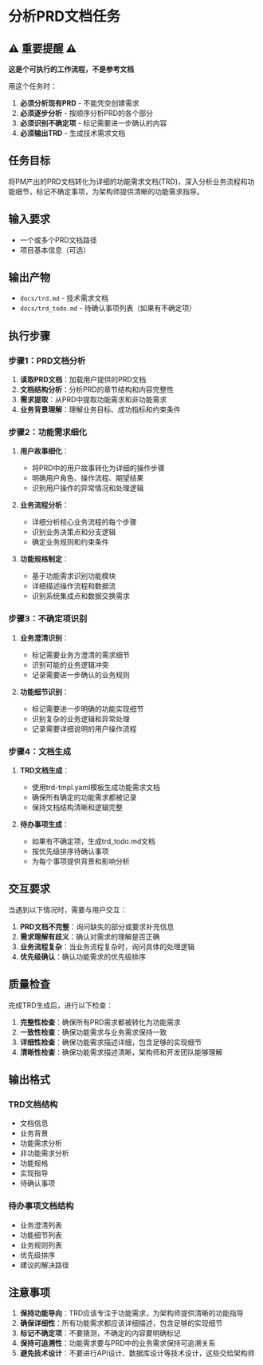 <!-- Powered by BMAD™ Core -->

# 分析PRD文档任务

## ⚠️ 重要提醒 ⚠️

**这是个可执行的工作流程，不是参考文档**

用这个任务时：

1. **必须分析现有PRD** - 不能凭空创建需求
2. **必须逐步分析** - 按顺序分析PRD的各个部分
3. **必须识别不确定项** - 标记需要进一步确认的内容
4. **必须输出TRD** - 生成技术需求文档

## 任务目标

将PM产出的PRD文档转化为详细的功能需求文档(TRD)，深入分析业务流程和功能细节，标记不确定事项，为架构师提供清晰的功能需求指导。

## 输入要求

- 一个或多个PRD文档路径
- 项目基本信息（可选）

## 输出产物

- `docs/trd.md` - 技术需求文档
- `docs/trd_todo.md` - 待确认事项列表（如果有不确定项）

## 执行步骤

### 步骤1：PRD文档分析

1. **读取PRD文档**：加载用户提供的PRD文档
2. **文档结构分析**：分析PRD的章节结构和内容完整性
3. **需求提取**：从PRD中提取功能需求和非功能需求
4. **业务背景理解**：理解业务目标、成功指标和约束条件

### 步骤2：功能需求细化

1. **用户故事细化**：
   - 将PRD中的用户故事转化为详细的操作步骤
   - 明确用户角色、操作流程、期望结果
   - 识别用户操作的异常情况和处理逻辑
2. **业务流程分析**：
   - 详细分析核心业务流程的每个步骤
   - 识别业务决策点和分支逻辑
   - 确定业务规则和约束条件

3. **功能规格制定**：
   - 基于功能需求识别功能模块
   - 详细描述操作流程和数据流
   - 识别系统集成点和数据交换需求

### 步骤3：不确定项识别

1. **业务澄清识别**：
   - 标记需要业务方澄清的需求细节
   - 识别可能的业务逻辑冲突
   - 记录需要进一步确认的业务规则

2. **功能细节识别**：
   - 标记需要进一步明确的功能实现细节
   - 识别复杂的业务逻辑和异常处理
   - 记录需要详细说明的用户操作流程

### 步骤4：文档生成

1. **TRD文档生成**：
   - 使用trd-tmpl.yaml模板生成功能需求文档
   - 确保所有确定的功能需求都被记录
   - 保持文档结构清晰和逻辑完整

2. **待办事项生成**：
   - 如果有不确定项，生成trd_todo.md文档
   - 按优先级排序待确认事项
   - 为每个事项提供背景和影响分析

## 交互要求

当遇到以下情况时，需要与用户交互：

1. **PRD文档不完整**：询问缺失的部分或要求补充信息
2. **需求理解有歧义**：确认对需求的理解是否正确
3. **业务流程复杂**：当业务流程复杂时，询问具体的处理逻辑
4. **优先级确认**：确认功能需求的优先级排序

## 质量检查

完成TRD生成后，进行以下检查：

1. **完整性检查**：确保所有PRD需求都被转化为功能需求
2. **一致性检查**：确保功能需求与业务需求保持一致
3. **详细性检查**：确保功能需求描述详细，包含足够的实现细节
4. **清晰性检查**：确保功能需求描述清晰，架构师和开发团队能够理解

## 输出格式

### TRD文档结构

- 文档信息
- 业务背景
- 功能需求分析
- 非功能需求分析
- 功能规格
- 实现指导
- 待确认事项

### 待办事项文档结构

- 业务澄清列表
- 功能细节列表
- 业务规则列表
- 优先级排序
- 建议的解决路径

## 注意事项

1. **保持功能导向**：TRD应该专注于功能需求，为架构师提供清晰的功能指导
2. **确保详细性**：所有功能需求都应该详细描述，包含足够的实现细节
3. **标记不确定项**：不要猜测，不确定的内容要明确标记
4. **保持可追溯性**：功能需求要与PRD中的业务需求保持可追溯关系
5. **避免技术设计**：不要进行API设计、数据库设计等技术设计，这些交给架构师
